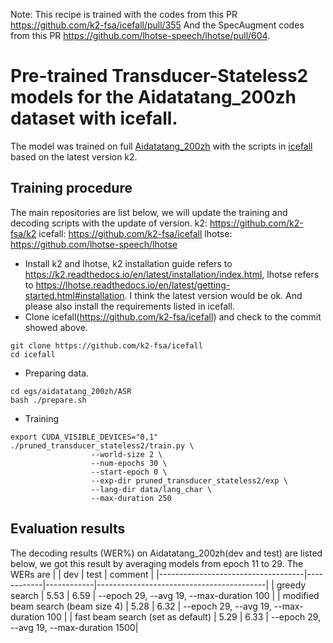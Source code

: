 Note: This recipe is trained with the codes from this PR https://github.com/k2-fsa/icefall/pull/355
And the SpecAugment codes from this PR https://github.com/lhotse-speech/lhotse/pull/604.
# Pre-trained Transducer-Stateless2 models for the Aidatatang_200zh dataset with icefall.
The model was trained on full [Aidatatang_200zh](https://www.openslr.org/62) with the scripts in [icefall](https://github.com/k2-fsa/icefall) based on the latest version k2.
## Training procedure
The main repositories are list below, we will update the training and decoding scripts with the update of version.
k2: https://github.com/k2-fsa/k2
icefall: https://github.com/k2-fsa/icefall
lhotse: https://github.com/lhotse-speech/lhotse
* Install k2 and lhotse, k2 installation guide refers to https://k2.readthedocs.io/en/latest/installation/index.html, lhotse refers to https://lhotse.readthedocs.io/en/latest/getting-started.html#installation. I think the latest version would be ok. And please also install the requirements listed in icefall.
* Clone icefall(https://github.com/k2-fsa/icefall) and check to the commit showed above.
```
git clone https://github.com/k2-fsa/icefall
cd icefall
```
* Preparing data.
```
cd egs/aidatatang_200zh/ASR
bash ./prepare.sh
```
* Training
```
export CUDA_VISIBLE_DEVICES="0,1"
./pruned_transducer_stateless2/train.py \
                  --world-size 2 \
                  --num-epochs 30 \
                  --start-epoch 0 \
                  --exp-dir pruned_transducer_stateless2/exp \
                  --lang-dir data/lang_char \
                  --max-duration 250
```
## Evaluation results
The decoding results (WER%) on Aidatatang_200zh(dev and test) are listed below, we got this result by averaging models from epoch 11 to 29.
The WERs are
|                                    |     dev    |    test    | comment                                  |
|------------------------------------|------------|------------|------------------------------------------|
|          greedy search             | 5.53       | 6.59       | --epoch 29, --avg 19, --max-duration 100 |
| modified beam search (beam size 4) | 5.28       | 6.32       | --epoch 29, --avg 19, --max-duration 100 |
| fast beam search (set as default)  | 5.29       | 6.33       | --epoch 29, --avg 19, --max-duration 1500|
